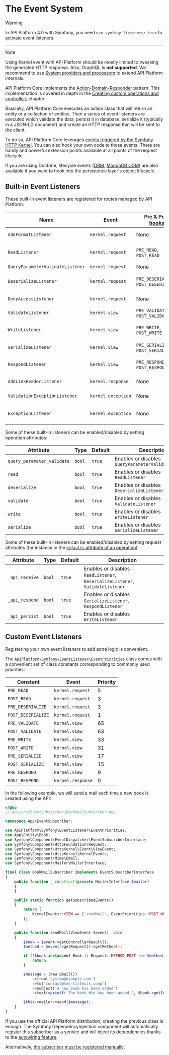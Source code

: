 # The Event System

> [!WARNING]
> In API Platform 4.0 with Symfony, you need `use_symfony_listeners: true` to activate event listeners.

---

> [!NOTE]
> Using Kernel event with API Platform should be mostly limited to tweaking the generated HTTP response. Also, GraphQL is **not supported**.
> We recommend to use [System providers and processors](extending.md#system-providers-and-processors) to extend API Platform internals.

API Platform Core implements the [Action-Domain-Responder](https://github.com/pmjones/adr) pattern. This implementation
is covered in depth in the [Creating custom operations and controllers](operations.md#creating-custom-operations-and-controllers)
chapter.

Basically, API Platform Core executes an action class that will return an entity or a collection of entities. Then a series
of event listeners are executed which validate the data, persist it in database, serialize it (typically in a JSON-LD document)
and create an HTTP response that will be sent to the client.

To do so, API Platform Core leverages [events triggered by the Symfony HTTP Kernel](https://symfony.com/doc/current/reference/events.html#kernel-events).
You can also hook your own code to those events. There are handy and powerful extension points available at all points
of the request lifecycle.

If you are using Doctrine, lifecycle events ([ORM](https://www.doctrine-project.org/projects/doctrine-orm/en/current/reference/events.html#lifecycle-events), [MongoDB ODM](https://www.doctrine-project.org/projects/doctrine-mongodb-odm/en/current/reference/events.html#lifecycle-events))
are also available if you want to hook into the persistence layer's object lifecycle.

## Built-in Event Listeners

These built-in event listeners are registered for routes managed by API Platform:

| Name                             | Event              | [Pre & Post hooks](#custom-event-listeners) | Priority | Description                                                                                                                     |
| -------------------------------- | ------------------ | ------------------------------------------- | -------- | ------------------------------------------------------------------------------------------------------------------------------- |
| `AddFormatListener`              | `kernel.request`   | None                                        | 28       | Guesses the best response format ([content negotiation](content-negotiation.md))                                                |
| `ReadListener`                   | `kernel.request`   | `PRE_READ`, `POST_READ`                     | 4        | Retrieves data from the persistence system using the [state providers](state-providers.md) (`GET`, `PUT`, `PATCH`, `DELETE`)    |
| `QueryParameterValidateListener` | `kernel.request`   | None                                        | 2        | Validates query parameters                                                                                                      |
| `DeserializeListener`            | `kernel.request`   | `PRE_DESERIALIZE`, `POST_DESERIALIZE`       | 2        | Deserializes data into a PHP entity (`POST`); updates the entity retrieved using the state provider (`PUT`, `PATCH`)            |
| `DenyAccessListener`             | `kernel.request`   | None                                        | 1        | Enforces [access control](security.md) using Security expressions                                                               |
| `ValidateListener`               | `kernel.view`      | `PRE_VALIDATE`, `POST_VALIDATE`             | 64       | [Validates data](validation.md) (`POST`, `PUT`, `PATCH`)                                                                        |
| `WriteListener`                  | `kernel.view`      | `PRE_WRITE`, `POST_WRITE`                   | 32       | Persists changes in the persistence system using the [state processors](state-processors.md) (`POST`, `PUT`, `PATCH`, `DELETE`) |
| `SerializeListener`              | `kernel.view`      | `PRE_SERIALIZE`, `POST_SERIALIZE`           | 16       | Serializes the PHP entity in string [according to the request format](content-negotiation.md)                                   |
| `RespondListener`                | `kernel.view`      | `PRE_RESPOND`, `POST_RESPOND`               | 8        | Transforms serialized to a `Symfony\Component\HttpFoundation\Response` instance                                                 |
| `AddLinkHeaderListener`          | `kernel.response`  | None                                        | 0        | Adds a `Link` HTTP header pointing to the Hydra documentation                                                                   |
| `ValidationExceptionListener`    | `kernel.exception` | None                                        | 0        | Serializes validation exceptions in the Hydra format                                                                            |
| `ExceptionListener`              | `kernel.exception` | None                                        | -96      | Serializes PHP exceptions in the Hydra format (including the stack trace in debug mode)                                         |

Some of these built-in listeners can be enabled/disabled by setting operation attributes:

| Attribute                  | Type   | Default | Description                                          |
| -------------------------- | ------ | ------- | ---------------------------------------------------- |
| `query_parameter_validate` | `bool` | `true`  | Enables or disables `QueryParameterValidateListener` |
| `read`                     | `bool` | `true`  | Enables or disables `ReadListener`                   |
| `deserialize`              | `bool` | `true`  | Enables or disables `DeserializeListener`            |
| `validate`                 | `bool` | `true`  | Enables or disables `ValidateListener`               |
| `write`                    | `bool` | `true`  | Enables or disables `WriteListener`                  |
| `serialize`                | `bool` | `true`  | Enables or disables `SerializeListener`              |

Some of these built-in listeners can be enabled/disabled by setting request attributes (for instance in the [`defaults`
attribute of an operation](operations.md#recommended-method)):

| Attribute      | Type   | Default | Description                                                                   |
| -------------- | ------ | ------- | ----------------------------------------------------------------------------- |
| `_api_receive` | `bool` | `true`  | Enables or disables `ReadListener`, `DeserializeListener`, `ValidateListener` |
| `_api_respond` | `bool` | `true`  | Enables or disables `SerializeListener`, `RespondListener`                    |
| `_api_persist` | `bool` | `true`  | Enables or disables `WriteListener`                                           |

## Custom Event Listeners

Registering your own event listeners to add extra logic is convenient.

The [`ApiPlatform\Symfony\EventListener\EventPriorities`](https://github.com/api-platform/core/blob/main/src/Symfony/EventListener/EventPriorities.php) class comes with a convenient set of class constants corresponding to commonly used priorities:

| Constant           | Event             | Priority |
| ------------------ | ----------------- | -------- |
| `PRE_READ`         | `kernel.request`  | 5        |
| `POST_READ`        | `kernel.request`  | 3        |
| `PRE_DESERIALIZE`  | `kernel.request`  | 3        |
| `POST_DESERIALIZE` | `kernel.request`  | 1        |
| `PRE_VALIDATE`     | `kernel.view`     | 65       |
| `POST_VALIDATE`    | `kernel.view`     | 63       |
| `PRE_WRITE`        | `kernel.view`     | 33       |
| `POST_WRITE`       | `kernel.view`     | 31       |
| `PRE_SERIALIZE`    | `kernel.view`     | 17       |
| `POST_SERIALIZE`   | `kernel.view`     | 15       |
| `PRE_RESPOND`      | `kernel.view`     | 9        |
| `POST_RESPOND`     | `kernel.response` | 0        |

In the following example, we will send a mail each time a new book is created using the API:

```php
<?php
// api/src/EventSubscriber/BookMailSubscriber.php

namespace App\EventSubscriber;

use ApiPlatform\Symfony\EventListener\EventPriorities;
use App\Entity\Book;
use Symfony\Component\EventDispatcher\EventSubscriberInterface;
use Symfony\Component\HttpFoundation\Request;
use Symfony\Component\HttpKernel\Event\ViewEvent;
use Symfony\Component\HttpKernel\KernelEvents;
use Symfony\Component\Mime\Email;
use Symfony\Component\Mailer\MailerInterface;

final class BookMailSubscriber implements EventSubscriberInterface
{
    public function __construct(private MailerInterface $mailer)
    {
    }

    public static function getSubscribedEvents()
    {
        return [
            KernelEvents::VIEW => ['sendMail', EventPriorities::POST_WRITE],
        ];
    }

    public function sendMail(ViewEvent $event): void
    {
        $book = $event->getControllerResult();
        $method = $event->getRequest()->getMethod();

        if (!$book instanceof Book || Request::METHOD_POST !== $method) {
            return;
        }

        $message = (new Email())
            ->from('system@example.com')
            ->to('contact@les-tilleuls.coop')
            ->subject('A new book has been added')
            ->text(sprintf('The book #%d has been added.', $book->getId()));

        $this->mailer->send($message);
    }
}
```

If you use the official API Platform distribution, creating the previous class is enough. The Symfony DependencyInjection
component will automatically register this subscriber as a service and will inject its dependencies thanks to the [autowiring feature](https://symfony.com/doc/current/service_container/autowiring.html).

Alternatively, [the subscriber must be registered manually](https://symfony.com/doc/current/components/event_dispatcher.html#connecting-listeners).

